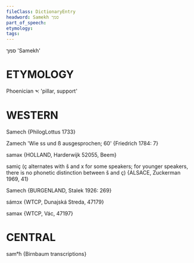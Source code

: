 ```yaml
---
fileClass: DictionaryEntry
headword: Samekh סמך
part_of_speech: 
etymology: 
tags: 
---
```

סמך
'Samekh'

ETYMOLOGY
===========
Phoenician 𐤎 'pillar, support'

WESTERN
========

Samech {PhilogLottus 1733}

Zamech 'Wie ss und ß ausgesprochen; 60' {Friedrich 1784: 7}

saməx {HOLLAND, Harderwijk 52055, Beem}

samiç (ç alternates with š and x for some speakers; for younger speakers, there is no phonetic distinction between š and ç) {ALSACE, Zuckerman 1969, 41}

Samech {BURGENLAND, Stalek 1926: 269}

sámɔx {WTCP, Dunajská Streda, 47179}

saməx {WTCP, Vác, 47197}

CENTRAL
========

samᵉɦ {Birnbaum transcriptions}